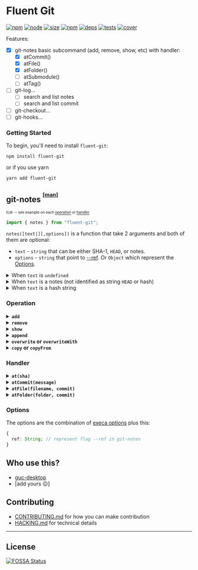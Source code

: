 # Fluent Git

[![npm][npm]][npm-url]
[![node][node]][node-url]
[![size][size]][size-url]
[![npm][npm-download]][npm-url]
[![deps][deps]][deps-url]
[![tests][tests]][tests-url]
[![cover][cover]][cover-url]

Features:

- [x] git-notes basic subcommand (add, remove, show, etc) with handler:
  - [x] atCommit()
  - [x] atFile()
  - [x] atFolder()
  - [ ] atSubmodule()
  - [ ] atTag()
- [ ] git-log...
  - [ ] search and list notes
  - [ ] search and list commit
- [ ] git-checkout...
- [ ] git-hooks...

### Getting Started

To begin, you'll need to install `fluent-git`:

```console
npm install fluent-git
```

or if you use yarn

```console
yarn add fluent-git
```

## git-notes <sup><sup>[[man](https://git-scm.com/docs/git-notes)]</sup><sup>

<sup><sup>tl;dr -- see example on each [operation](#operation) or [handler](#handler)</sup></sup>

```ts
import { notes } from "fluent-git";
```

`notes([text|][,options])` is a function that take 2 arguments and both of them are optional:

- `text` - `string` that can be either SHA-1, `HEAD`, or notes.
- `options` - `string` that point to [--ref][]. Or `Object` which represent the [Options](#options).

<details>
<summary>When <code>text</code> is <code>undefined</code></summary>

```ts
notes()[handler](...)[operation](...)
// or
notes({
  ...Options
})[handler](...)[operation](...)

// in case you need autocompletion in typescript
const $notes = notes() as NoteUse.Manually
```

- Available operation: `add`, `overwriteWith`, `copyFrom`, `append`, `remove`, `show`
- Available handler: `at`, `atCommit`, `atFile`, `atFolder`
  </details>

<details>
<summary>When <code>text</code> is a notes (not identified as string <code>HEAD</code> or hash)</summary>

```ts
notes('some long notes')[operation][handler](...)

// in case you need autocompletion in typescript
const $notes = notes('some long notes') as NoteUse.Text
```

- Available operation: `add`, `overwrite`, `copy`, `append`
- Available handler: `at`, `atCommit`, `atFile`, `atFolder`
  </details>

<details>
<summary>When <code>text</code> is a hash string</summary>

```ts
const sha = '69f3c3d' // or 'HEAD'
notes(sha)[operation](...)

// in case you need autocompletion in typescript
const $notes = notes('69f3c3d') as NoteUse.Hash
```

- Available operation: `add`, `overwriteWith`, `copyFrom`, `append`, `remove`, `show`
- Available handler: `at`, `atCommit`, `atFile`, `atFolder`
  </details>

### Operation

<details><summary><b><code>add</code></b></summary>
Add notes on specific git-object (commit, blob/file, tree/folder, submodule, or tag)

- Arguments: `string`
- Expected value: any string that represent notes but it **can not** be hash string or word `HEAD`
- Return: ~

Example

```js
notes()
  .at(sha)
  .add("some long notes");
notes("some long notes").add.at(sha);
notes("af23339").add("some long notes");
```

</details>

<details><summary><b><code>remove</code></b></summary>
Remove notes on specific git-object (commit, blob/file, tree/folder, submodule, or tag)

- Arguments: ~
- Expected value: ~
- Return: ~

Example

```js
notes()
  .at(sha)
  .remove();
notes("af23339").remove();
```

</details>

<details><summary><b><code>show</code></b></summary>
Read notes on specific git-object (commit, blob/file, tree/folder, submodule, or tag)

- Arguments: ~
- Expected value: ~
- Return: `string`

Example

```js
mynotes1 = notes()
  .at(sha)
  .show();
mynotes2 = notes("af23339").show();
console.log(String(mynotes1 + "\n" + mynotes2));
```

</details>

<details><summary><b><code>append</code></b></summary>
Append notes on specific git-object (commit, blob/file, tree/folder, submodule, or tag) that has/hasn't a notes.

- Arguments: `string`
- Expected value: any string that represent notes but it **can not** be hash string or word `HEAD`
- Return: ~

Example

```js
notes()
  .at(sha)
  .append("some long notes");
notes("some long notes").append.at(sha);
notes("af23339").append("some long notes");
```

</details>

<details><summary><b><code>overwrite</code> or <code>overwriteWith</code></b></summary>
Overwrite notes on specific git-object (commit, blob/file, tree/folder, submodule, or tag). The source can be notes on another git-object or provided manually

- Arguments: `string`
- Expected value: any string that represent notes, hash string, or word `HEAD`
- Return: ~

Example

```js
const sourceNotes = "HEAD";
notes()
  .at(sha)
  .overwriteWith("some long notes");
notes()
  .at(sha)
  .overwriteWith(sourceNotes);
notes("some long notes").overwrite.at(sha);
notes("af23339").overwriteWith("some long notes");
notes("af23339").overwriteWith(sourceNotes);
```

</details>

<details><summary><b><code>copy</code> or <code>copyFrom</code></b></summary>
Copy notes from git-object (commit, blob/file, tree/folder, submodule, or tag) to another git-object.

- Arguments: `string`
- Expected value: must be hash string or word `HEAD`
- Return: ~

Example

```js
notes()
  .at(sha)
  .copyFrom("b0279ab");
notes("some long notes").copy.at("af23339"); // same as `add` operation
notes("af23339").copyFrom("b0279ab");
```

</details>

### Handler

<details><summary><b><code>at(sha)</code></b></summary>

- Arguments: `string`
- Expected value: must be hash string or word `HEAD`

Example

```js
notes()
  .at("af23339")
  .show();
notes()
  .at("HEAD")
  .show();
```

</details>

<details><summary><b><code>atCommit(message)</code></b></summary>

- Arguments: `string`
- Expected value: must be valid commit message

Example

```js
notes()
  .atCommit("Initial commit")
  .show();
```

</details>

<details><summary><b><code>atFile(filename, commit)</code></b></summary>

- Arguments:
  - filename - `string`
  - commit - `string`
- Expected value:
  - commit - commit message or commit-id (SHA-1)
  - filename - a valid filename of that specific commit. Can include relative path (without `./`) but not with absolute path

Example

```js
notes()
  .atFile("README.md", "Initial commit")
  .show();
notes()
  .atFile("README.md", "af23339")
  .show();
notes()
  .atFile("packages/mod1/README.md", "HEAD")
  .show();
```

</details>

<details><summary><b><code>atFolder(folder, commit)</code></b></summary>

- Arguments:
  - folder - `string`
  - commit - `string`
- Expected value:
  - commit - commit message or commit-id (SHA-1)
  - folder - a valid folder of that specific commit. Must be relative path without prefix `./` and suffix '/'

Example

```js
notes()
  .atFolder("src", "Initial commit")
  .show();
notes()
  .atFolder("src", "af23339")
  .show();
notes()
  .atFolder("packages/mod1/src", "HEAD")
  .show();
```

</details>

### Options

The options are the combination of [execa options][] plus this:

```ts
{
  ref: String; // represent flag --ref in git-notes
}
```

[execa options]: https://github.com/sindresorhus/execa#options
[--ref]: https://git-scm.com/docs/git-notes#git-notes---refltrefgt

## Who use this?

- [guc-desktop](https://github.com/g-u-c/guc-desktop)
- [add yours 😉]

## Contributing

- [CONTRIBUTING.md](./.github/CONTRIBUTING.md) for how you can make contribution
- [HACKING.md](./.github/HACKING.md) for technical details

---

## License

[![FOSSA Status](https://app.fossa.io/api/projects/git%2Bgithub.com%2FDrSensor%2Ffluent-git.svg?type=large)](https://app.fossa.io/projects/git%2Bgithub.com%2FDrSensor%2Ffluent-git?ref=badge_large)

[npm]: https://img.shields.io/npm/v/fluent-git.svg
[npm-url]: https://npmjs.com/package/fluent-git
[npm-download]: https://img.shields.io/npm/dm/fluent-git.svg
[node]: https://img.shields.io/node/v/fluent-git.svg
[node-url]: https://nodejs.org
[deps]: https://david-dm.org/DrSensor/fluent-git.svg
[deps-url]: https://david-dm.org/DrSensor/fluent-git
[tests]: https://circleci.com/gh/DrSensor/fluent-git/tree/master.svg?style=shield
[tests-url]: https://circleci.com/gh/DrSensor/fluent-git/tree/master
[cover]: https://codecov.io/gh/DrSensor/fluent-git/branch/master/graph/badge.svg
[cover-url]: https://codecov.io/gh/DrSensor/fluent-git/branch/master
[size]: https://packagephobia.now.sh/badge?p=fluent-git
[size-url]: https://packagephobia.now.sh/result?p=fluent-git
